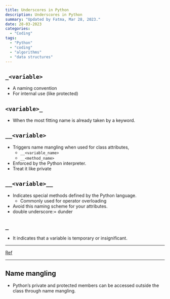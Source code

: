 ```yaml
---
title: Underscores in Python
description: Underscores in Python
summary: "Updated by Fatma, Mar 28, 2023."
date: 28-03-2023
categories:
  - "Coding"
tags:
  - "Python"
  - "coding"
  - "algorithms"
  - "data structures"
---
```


## `_<variable>`

- A naming convention
- For internal use (like protected)

## `<variable>_`

- When the most fitting name is already taken by a keyword.

## `__<variable>`

- Triggers name mangling when used for class attributes,
  - `__<variable_name>`
  - `__<method_name>`
- Enforced by the Python interpreter.
- Treat it like private

## `__<variable>__`

- Indicates special methods defined by the Python language.
  - Commonly used for operator overloading
- Avoid this naming scheme for your attributes.
- double underscore:= dunder

## `_`

- It indicates that a variable is temporary or insignificant.

---

[Ref](https://dbader.org/blog/meaning-of-underscores-in-python)

---

## Name mangling

- Python’s private and protected members can be accessed outside the class through name mangling.
